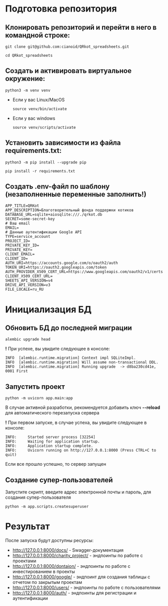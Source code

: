 # Подготовка репозитория 

## Клонировать репозиторий и перейти в него в командной строке:

```
git clone git@github.com:cianoid/QRkot_spreadsheets.git
```

```
cd QRkot_spreadsheets
```

## Cоздать и активировать виртуальное окружение:

```
python3 -m venv venv
```

* Если у вас Linux/MacOS

    ```
    source venv/bin/activate
    ```

* Если у вас windows

    ```
    source venv/scripts/activate
    ```

## Установить зависимости из файла requirements.txt:

```
python3 -m pip install --upgrade pip
```

```
pip install -r requirements.txt
```

## Создать .env-файл по шаблону (незаполненные переменные заполнить!)

```
APP_TITLE=QRKot
APP_DESCRIPTION=Благотворительный фонда поддержки котиков
DATABASE_URL=sqlite+aiosqlite:///./qrkot.db
SECRET=some-secret-key
# Ваш email
EMAIL=
# Данные аутентификации Google API
TYPE=service_account
PROJECT_ID=
PRIVATE_KEY_ID=
PRIVATE_KEY=
CLIENT_EMAIL=
CLIENT_ID=
AUTH_URI=https://accounts.google.com/o/oauth2/auth
TOKEN_URI=https://oauth2.googleapis.com/token
AUTH_PROVIDER_X509_CERT_URL=https://www.googleapis.com/oauth2/v1/certs
CLIENT_X509_CERT_URL=
SHEETS_API_VERSION=v4
DRIVE_API_VERSION=v3
FILE_LOCALE=ru_RU
```

# Инициализация БД 

## Обновить БД до последней миграции
```
alembic upgrade head
```

**!** При успехе, вы увидите следующее в консоле:
```
INFO  [alembic.runtime.migration] Context impl SQLiteImpl.
INFO  [alembic.runtime.migration] Will assume non-transactional DDL.
INFO  [alembic.runtime.migration] Running upgrade  -> d8ba230cd41e, 0001 First
```

## Запустить проект
```
python -m uvicorn app.main:app
```
В случае активной разработки, рекомендуется добавить ключ **--reload** для автоматического перезапуска сервера

**!** При первом запуске, в случае успеха, вы увидите следующее в консоле:
```
INFO:     Started server process [32254]
INFO:     Waiting for application startup.
INFO:     Application startup complete.
INFO:     Uvicorn running on http://127.0.0.1:8000 (Press CTRL+C to quit)
```

Если все прошло успешно, то сервер запущен

## Создание супер-пользователей

Запустите скрипт, введите адрес электронной почты и пароль, для создания супер-пользователя

```
python -m app.scripts.createsuperuser
```

# Результат

После запуска будут доступны ресурсы:

* http://127.0.0.1:8000/docs/ - Swagger-документация
* http://127.0.0.1:8000/charity_project/ - эндпоинты по работе с проектами
* http://127.0.0.1:8000/dontaion/ - эндпоинты по работе с инвестированием в проекты
* http://127.0.0.1:8000/google/ - эндпоинт для создания таблицы с отчетом по закрытым проектам
* http://127.0.0.1:8000/users/ - эндпоинты по работе с пользователями
* http://127.0.0.1:8000/auth/ - эндпоинты для регистрации и аутентификации
